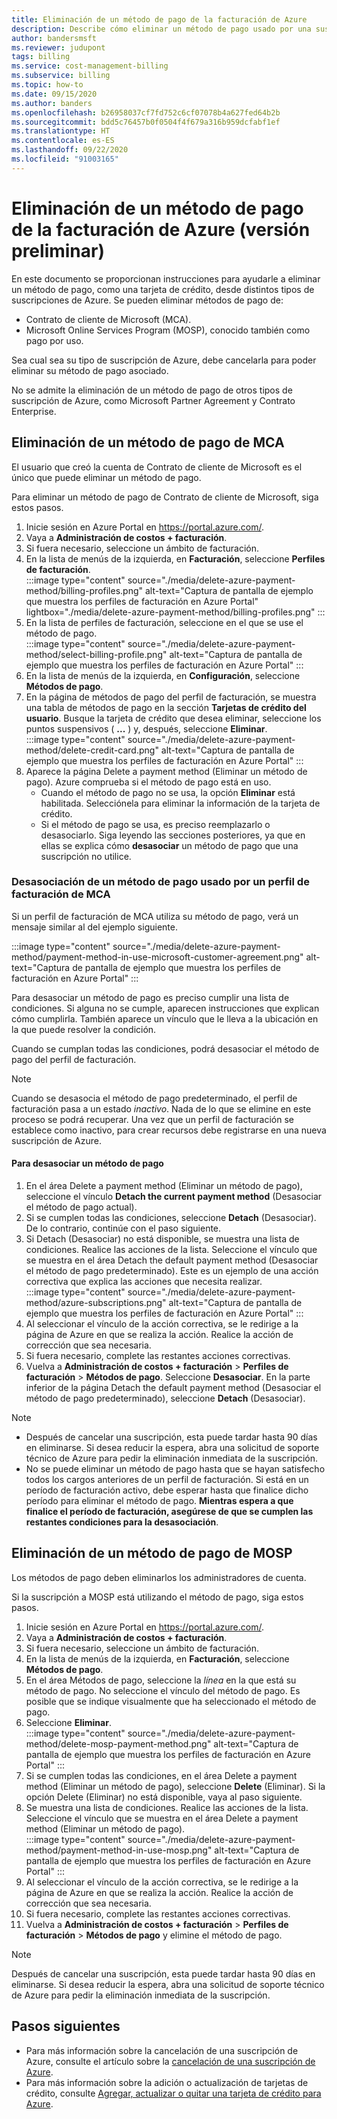 ```yaml
---
title: Eliminación de un método de pago de la facturación de Azure
description: Describe cómo eliminar un método de pago usado por una suscripción de Azure.
author: bandersmsft
ms.reviewer: judupont
tags: billing
ms.service: cost-management-billing
ms.subservice: billing
ms.topic: how-to
ms.date: 09/15/2020
ms.author: banders
ms.openlocfilehash: b26958037cf7fd752c6cf07078b4a627fed64b2b
ms.sourcegitcommit: bdd5c76457b0f0504f4f679a316b959dcfabf1ef
ms.translationtype: HT
ms.contentlocale: es-ES
ms.lasthandoff: 09/22/2020
ms.locfileid: "91003165"
---
```

# <a name="delete-an-azure-billing-payment-method-preview"></a>Eliminación de un método de pago de la facturación de Azure (versión preliminar)

En este documento se proporcionan instrucciones para ayudarle a eliminar un método de pago, como una tarjeta de crédito, desde distintos tipos de suscripciones de Azure. Se pueden eliminar métodos de pago de:

- Contrato de cliente de Microsoft (MCA).
- Microsoft Online Services Program (MOSP), conocido también como pago por uso.

Sea cual sea su tipo de suscripción de Azure, debe cancelarla para poder eliminar su método de pago asociado.

No se admite la eliminación de un método de pago de otros tipos de suscripción de Azure, como Microsoft Partner Agreement y Contrato Enterprise.

## <a name="delete-an-mca-payment-method"></a>Eliminación de un método de pago de MCA

El usuario que creó la cuenta de Contrato de cliente de Microsoft es el único que puede eliminar un método de pago.

Para eliminar un método de pago de Contrato de cliente de Microsoft, siga estos pasos.

1. Inicie sesión en Azure Portal en https://portal.azure.com/.
1. Vaya a **Administración de costos + facturación**.
1. Si fuera necesario, seleccione un ámbito de facturación.
1. En la lista de menús de la izquierda, en **Facturación**, seleccione **Perfiles de facturación**.  
    :::image type="content" source="./media/delete-azure-payment-method/billing-profiles.png" alt-text="Captura de pantalla de ejemplo que muestra los perfiles de facturación en Azure Portal" lightbox="./media/delete-azure-payment-method/billing-profiles.png" :::
1. En la lista de perfiles de facturación, seleccione en el que se use el método de pago.  
    :::image type="content" source="./media/delete-azure-payment-method/select-billing-profile.png" alt-text="Captura de pantalla de ejemplo que muestra los perfiles de facturación en Azure Portal" :::
1. En la lista de menús de la izquierda, en **Configuración**, seleccione **Métodos de pago**.
1. En la página de métodos de pago del perfil de facturación, se muestra una tabla de métodos de pago en la sección **Tarjetas de crédito del usuario**. Busque la tarjeta de crédito que desea eliminar, seleccione los puntos suspensivos ( **...** ) y, después, seleccione **Eliminar**.  
    :::image type="content" source="./media/delete-azure-payment-method/delete-credit-card.png" alt-text="Captura de pantalla de ejemplo que muestra los perfiles de facturación en Azure Portal" :::
1. Aparece la página Delete a payment method (Eliminar un método de pago). Azure comprueba si el método de pago está en uso.
    - Cuando el método de pago no se usa, la opción **Eliminar** está habilitada. Selecciónela para eliminar la información de la tarjeta de crédito.
    - Si el método de pago se usa, es preciso reemplazarlo o desasociarlo. Siga leyendo las secciones posteriores, ya que en ellas se explica cómo **desasociar** un método de pago que una suscripción no utilice.

### <a name="detach-payment-method-used-by-an-mca-billing-profile"></a>Desasociación de un método de pago usado por un perfil de facturación de MCA

Si un perfil de facturación de MCA utiliza su método de pago, verá un mensaje similar al del ejemplo siguiente.

:::image type="content" source="./media/delete-azure-payment-method/payment-method-in-use-microsoft-customer-agreement.png" alt-text="Captura de pantalla de ejemplo que muestra los perfiles de facturación en Azure Portal" :::

Para desasociar un método de pago es preciso cumplir una lista de condiciones. Si alguna no se cumple, aparecen instrucciones que explican cómo cumplirla. También aparece un vínculo que le lleva a la ubicación en la que puede resolver la condición.

Cuando se cumplan todas las condiciones, podrá desasociar el método de pago del perfil de facturación.

> [!NOTE]
> Cuando se desasocia el método de pago predeterminado, el perfil de facturación pasa a un estado _inactivo_. Nada de lo que se elimine en este proceso se podrá recuperar. Una vez que un perfil de facturación se establece como inactivo, para crear recursos debe registrarse en una nueva suscripción de Azure.

#### <a name="to-detach-a-payment-method"></a>Para desasociar un método de pago

1. En el área Delete a payment method (Eliminar un método de pago), seleccione el vínculo **Detach the current payment method** (Desasociar el método de pago actual).
1. Si se cumplen todas las condiciones, seleccione **Detach** (Desasociar). De lo contrario, continúe con el paso siguiente.
1. Si Detach (Desasociar) no está disponible, se muestra una lista de condiciones. Realice las acciones de la lista. Seleccione el vínculo que se muestra en el área Detach the default payment method (Desasociar el método de pago predeterminado). Este es un ejemplo de una acción correctiva que explica las acciones que necesita realizar.  
    :::image type="content" source="./media/delete-azure-payment-method/azure-subscriptions.png" alt-text="Captura de pantalla de ejemplo que muestra los perfiles de facturación en Azure Portal" :::
1. Al seleccionar el vínculo de la acción correctiva, se le redirige a la página de Azure en que se realiza la acción. Realice la acción de corrección que sea necesaria.
1. Si fuera necesario, complete las restantes acciones correctivas.
1. Vuelva a **Administración de costos + facturación** > **Perfiles de facturación** > **Métodos de pago**. Seleccione **Desasociar**. En la parte inferior de la página Detach the default payment method (Desasociar el método de pago predeterminado), seleccione **Detach** (Desasociar).

> [!NOTE]
> - Después de cancelar una suscripción, esta puede tardar hasta 90 días en eliminarse. Si desea reducir la espera, abra una solicitud de soporte técnico de Azure para pedir la eliminación inmediata de la suscripción.
> - No se puede eliminar un método de pago hasta que se hayan satisfecho todos los cargos anteriores de un perfil de facturación. Si está en un período de facturación activo, debe esperar hasta que finalice dicho período para eliminar el método de pago. **Mientras espera a que finalice el período de facturación, asegúrese de que se cumplen las restantes condiciones para la desasociación**.

## <a name="delete-a-mosp-payment-method"></a>Eliminación de un método de pago de MOSP

Los métodos de pago deben eliminarlos los administradores de cuenta.

Si la suscripción a MOSP está utilizando el método de pago, siga estos pasos.

1. Inicie sesión en Azure Portal en https://portal.azure.com/.
1. Vaya a **Administración de costos + facturación**.
1. Si fuera necesario, seleccione un ámbito de facturación.
1. En la lista de menús de la izquierda, en **Facturación**, seleccione **Métodos de pago**.
1. En el área Métodos de pago, seleccione la _línea_ en la que está su método de pago. No seleccione el vínculo del método de pago. Es posible que se indique visualmente que ha seleccionado el método de pago.
1. Seleccione **Eliminar**.  
    :::image type="content" source="./media/delete-azure-payment-method/delete-mosp-payment-method.png" alt-text="Captura de pantalla de ejemplo que muestra los perfiles de facturación en Azure Portal" :::
1. Si se cumplen todas las condiciones, en el área Delete a payment method (Eliminar un método de pago), seleccione **Delete** (Eliminar). Si la opción Delete (Eliminar) no está disponible, vaya al paso siguiente.
1. Se muestra una lista de condiciones. Realice las acciones de la lista. Seleccione el vínculo que se muestra en el área Delete a payment method (Eliminar un método de pago).  
    :::image type="content" source="./media/delete-azure-payment-method/payment-method-in-use-mosp.png" alt-text="Captura de pantalla de ejemplo que muestra los perfiles de facturación en Azure Portal" :::
1. Al seleccionar el vínculo de la acción correctiva, se le redirige a la página de Azure en que se realiza la acción. Realice la acción de corrección que sea necesaria.
1. Si fuera necesario, complete las restantes acciones correctivas.
1. Vuelva a **Administración de costos + facturación** > **Perfiles de facturación** > **Métodos de pago** y elimine el método de pago.

> [!NOTE]
> Después de cancelar una suscripción, esta puede tardar hasta 90 días en eliminarse. Si desea reducir la espera, abra una solicitud de soporte técnico de Azure para pedir la eliminación inmediata de la suscripción.

## <a name="next-steps"></a>Pasos siguientes

- Para más información sobre la cancelación de una suscripción de Azure, consulte el artículo sobre la [cancelación de una suscripción de Azure](cancel-azure-subscription.md).
- Para más información sobre la adición o actualización de tarjetas de crédito, consulte [Agregar, actualizar o quitar una tarjeta de crédito para Azure](change-credit-card.md).
